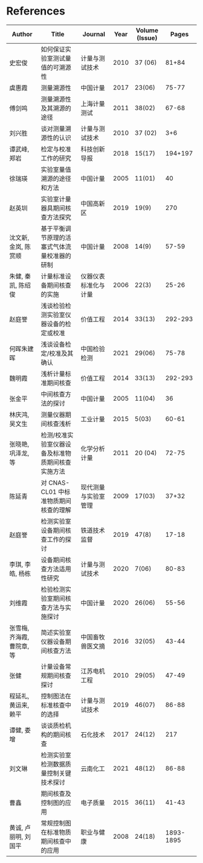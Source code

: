 # References

|Author|Title|Journal|Year|Volume (Issue)|Pages|
|---|---|---|---|---|---|
|史宏俊|如何保证实验室测试量值的可溯源性|计量与测试技术|2010|37 (06)|81+84|
|虞惠霞|测量溯源性|中国计量|2017|23(06)|75-77|
|傅剑鸣|测量溯源性及其溯源的途径|上海计量测试|2011|38(02)|67-68|
|刘兴胜|谈对测量溯源性的认识|计量与测试技术|2010|37 (02)|3+6|
|谭武峰, 郑岩|检定与校准工作的研究|科技创新导报|2018|15(17)|194+197|
|徐瑞瑛|实验室量值溯源的途径和方法|中国计量|2005|11(01)|40|
|赵英圳|实验室计量器具期间核查方法探究|中国高新区|2019|19(9)|270|
|沈文新, 金岚, 陈赏顺|基于平衡调节原理的活塞式气体流量校准器的研制|中国计量|2008|14(9)|57-59|
|朱健, 秦凯, 陈绍俊|计量标准设备期间核查的实施|仪器仪表标准化与计量|2006|22(3)|25-26|
|赵庭誉|浅谈检验检测实验室仪器设备的检定或校准|价值工程|2014|33(13)|292-293|
|何晖朱建晖|浅谈设备检定/校准及其确认|中国检验检测|2021|29(06)|75-78|
|魏明霞|浅析计量标准期间核查|价值工程|2014|33(13)|292-293|
|张金平|中间核查方法的探讨|中国计量|2005|11(04)|36|
|林庆鸿, 吴文生|测量仪器期间核查浅析|工业计量|2015|5(03)|60-61|
|张晓艳, 巩泽龙, 等|检测/校准实验室仪器设备及标准物质期间核查实施方法|化学分析计量|2011|20 (04)|72-75|
|陈延青|对 CNAS-CL01 中标准物质期间核查的理解|现代测量与实验室管理|2009|17(03)|37+32|
|赵庭誉|检测实验室设备期间核查工作的探讨|铁道技术监督|2019|47(8)|17-18|
|李琪, 李皓, 杨栋|设备期间核查方法适用性研究|计量与测试技术|2020|7(06)|80-83|
|刘维霞|检验检测实验室期间核查方法与实施探讨|中国计量|2020|26(06)|55-56|
|张雪梅, 齐海霞, 曹院章, 等|简述实验室仪器设备期间核查方法|中国畜牧兽医文摘|2016|32(05)|43-44|
|张健|计量设备常规期间核查探讨|江苏电机工程|2010|29(05)|47-49|
|程延礼, 黄运来, 赖平|控制图法在标准核查中的选择|计量与测试技术|2019|46(07)|86-88|
|谭健, 娄增|谈谈质检机构的期间核查|石化技术|2017|24(12)|217|
|刘文琳|检测实验室检测数据质量控制关键技术探讨|云南化工|2021|48(12)|86-88|
|曹鑫|期间核查及控制图的应用|电子质量|2015|36(11)|41-43|
|黄诚, 卢丽明, 刘国平|常规控制图在标准物质期间核查中的应用|职业与健康|2008|24(18)|1893-1895|